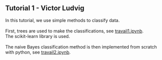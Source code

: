 ## Tutorial 1 - Victor Ludvig

In this tutorial, we use simple methods to classify data.<br><br>
First, trees are used to make the classifications, see [travail1.ipynb](travail1.ipynb). <br>The scikit-learn library is used. <br><br>
The naive Bayes classification method is then implemented from scratch with python, see [travail2.ipynb](travail2.ipynb).